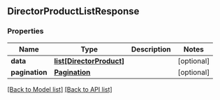 ## DirectorProductListResponse

### Properties
Name | Type | Description | Notes
------------ | ------------- | ------------- | -------------
**data** | [**list[DirectorProduct]**](#DirectorProduct) |  | [optional] 
**pagination** | [**Pagination**](#Pagination) |  | [optional] 

[[Back to Model list]](#documentation-for-models) [[Back to API list]](#documentation-for-api-endpoints)


